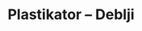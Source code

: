 ---
layout: product
title: "Plastikator – Deblji"
price: "550" 
desc: "Sredstvo za plasticiranje drveta i gipsa"
img_path: "/assets/img/A.MIG-2076.webp"
brand: "AMMO"
available: false
special_offer: false
new: false
soon: false
cat: "070000"
subcat: "070100"
subsubcat: "070105"
sifra: "A.MIG-2076"
popular: true
spec: false
---